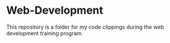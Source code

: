 # Web-Development
This repository is a folder for my code clippings during the web development training program.
